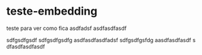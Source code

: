 # teste-embedding

teste para ver como fica
asdfadsf
asdfasdfasdf


sdfgsdfgsdf
sdfgsdfgsdfg
asdfasdfasdfadsf
sdfgsdfgsfdg
aasdfasdfasdf
s
dfasdfasdfasdf
